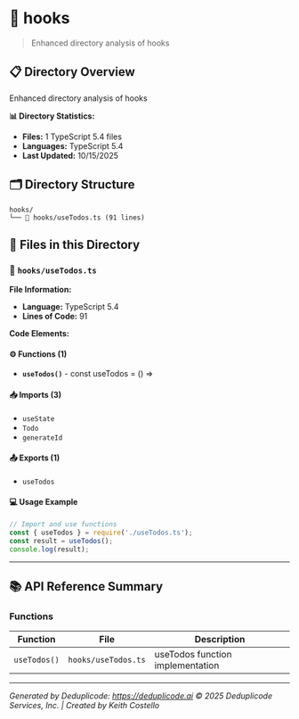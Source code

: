 # 📁 hooks

> Enhanced directory analysis of hooks

## 📋 Directory Overview

Enhanced directory analysis of hooks

**📊 Directory Statistics:**
- **Files:** 1 TypeScript 5.4 files
- **Languages:** TypeScript 5.4
- **Last Updated:** 10/15/2025

## 🗂 Directory Structure

```
hooks/
└── 📄 hooks/useTodos.ts (91 lines)
```

## 🎯 Files in this Directory

### 📄 `hooks/useTodos.ts`
**File Information:**
- **Language:** TypeScript 5.4
- **Lines of Code:** 91

**Code Elements:**

#### ⚙️ Functions (1)
- **`useTodos()`** - const useTodos = () =>

#### 📥 Imports (3)
- `useState`
- `Todo`
- `generateId`

#### 📤 Exports (1)
- `useTodos`

#### 💻 Usage Example
```ts
// Import and use functions
const { useTodos } = require('./useTodos.ts');
const result = useTodos();
console.log(result);
```

---

## 📚 API Reference Summary

### Functions
| Function | File | Description |
|----------|------|-------------|
| `useTodos()` | `hooks/useTodos.ts` | useTodos function implementation |

---

*Generated by Deduplicode: https://deduplicode.ai*
*© 2025 Deduplicode Services, Inc. | Created by Keith Costello*
